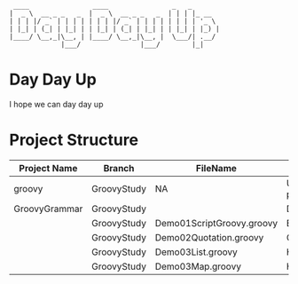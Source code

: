 
```
 ____                ____                _   _       
|  _ \  __ _ _   _  |  _ \  __ _ _   _  | | | |_ __  
| | | |/ _` | | | | | | | |/ _` | | | | | | | | '_ \ 
| |_| | (_| | |_| | | |_| | (_| | |_| | | |_| | |_) |
|____/ \__,_|\__, | |____/ \__,_|\__, |  \___/| .__/ 
             |___/               |___/        |_|   

```
# Day Day Up
I hope we can day day up

# Project Structure
|Project Name| Branch |FileName| Description|
|------------|--------|--------|------------|
|groovy|GroovyStudy|NA|Use IDEA to creat a groovy project|
|GroovyGrammar|GroovyStudy||Demo01BasicNotice.groovy|Basic Groovy grammar|
||GroovyStudy|Demo01ScriptGroovy.groovy|Basic Groovy grammar test|
||GroovyStudy|Demo02Quotation.groovy|Quotation in groovy|
||GroovyStudy|Demo03List.groovy|How to use List in groovy|
||GroovyStudy|Demo03Map.groovy|How to use Map in groovy|
